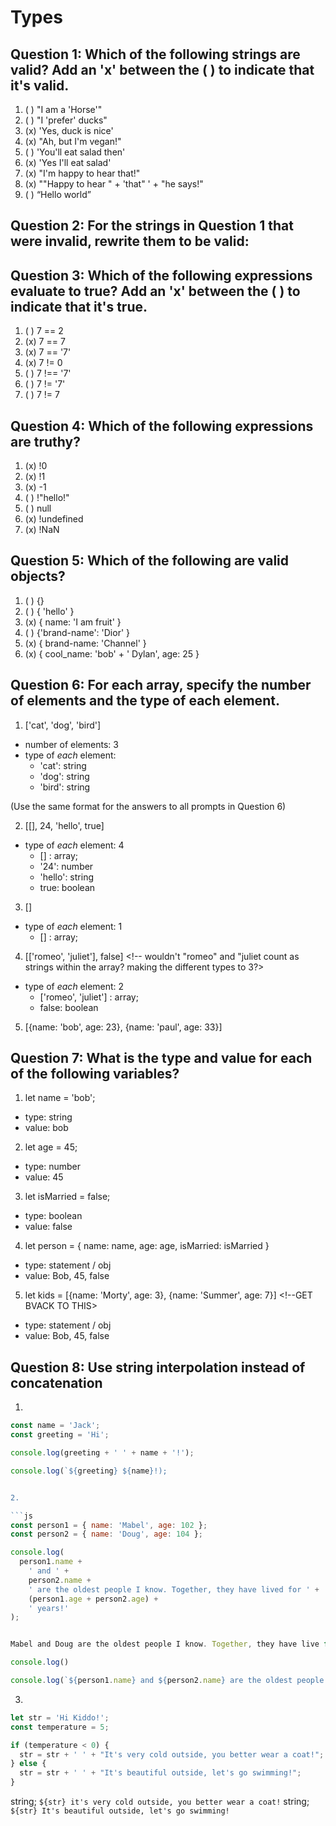 # Types

## Question 1: Which of the following strings are valid? Add an 'x' between the ( ) to indicate that it's valid.

1. ( ) "I am a 'Horse'"
2. ( ) "I 'prefer' ducks"
3. (x) 'Yes, duck is nice'
4. (x) "Ah, but I\'m vegan!"
5. ( ) 'You\'ll eat salad then'
6. (x) 'Yes I\'ll eat salad'
7. (x) "I'm happy to hear that!"
8. (x) "\"Happy to hear " + 'that" ' + "he says!"
9. ( ) “Hello world”

## Question 2: For the strings in Question 1 that were invalid, rewrite them to be valid:

## Question 3: Which of the following expressions evaluate to true? Add an 'x' between the ( ) to indicate that it's true.

1. ( ) 7 == 2
2. (x) 7 == 7
3. (x) 7 == '7'
4. (x) 7 != 0
5. ( ) 7 !== '7'
6. ( ) 7 != '7'
7. ( ) 7 != 7

## Question 4: Which of the following expressions are truthy?

1. (x) !0
2. (x) !1
3. (x) -1
4. ( ) !"hello!"
5. ( ) null
6. (x) !undefined
7. (x) !NaN

## Question 5: Which of the following are valid objects?

1. ( ) {}
2. ( ) { 'hello' }
3. (x) { name: 'I am fruit' }
4. ( ) {'brand-name': 'Dior' }
5. (x) { brand-name: 'Channel' }
6. (x) { cool_name: 'bob' + ' Dylan', age: 25 }

## Question 6: For each array, specify the number of elements and the type of each element.

1. ['cat', 'dog', 'bird']

- number of elements: 3
- type of _each_ element:
  - 'cat': string
  - 'dog': string
  - 'bird': string

(Use the same format for the answers to all prompts in Question 6)

2. [[], 24, 'hello', true]
- type of _each_ element: 4
  - [] : array;
  - '24': number
  - 'hello': string
  - true: boolean

3. []
- type of _each_ element: 1
  - [] : array;

4. [['romeo', 'juliet'], false]           <!-- wouldn't "romeo" and "juliet count as strings within the array? making the different types to 3?>
- type of _each_ element: 2
  - ['romeo', 'juliet'] : array;
  - false: boolean


5. [{name: 'bob', age: 23}, {name: 'paul', age: 33}]

## Question 7: What is the type and value for each of the following variables?

1. let name = 'bob';

- type: string
- value: bob

2. let age = 45;

- type: number
- value: 45

3. let isMarried = false;

- type: boolean
- value: false

4. let person = { name: name, age: age, isMarried: isMarried }

- type: statement / obj
- value: Bob, 45, false

5. let kids = [{name: 'Morty', age: 3}, {name: 'Summer', age: 7}]   <!--GET BVACK TO THIS>

- type: statement / obj
- value: Bob, 45, false

## Question 8: Use string interpolation instead of concatenation

1.

```js
const name = 'Jack';
const greeting = 'Hi';

console.log(greeting + ' ' + name + '!');

console.log(`${greeting} ${name}!);


2.

```js
const person1 = { name: 'Mabel', age: 102 };
const person2 = { name: 'Doug', age: 104 };

console.log(
  person1.name +
    ' and ' +
    person2.name +
    ' are the oldest people I know. Together, they have lived for ' +
    (person1.age + person2.age) +
    ' years!'
);


Mabel and Doug are the oldest people I know. Together, they have live for ' + ' years!'

console.log()

console.log(`${person1.name} and ${person2.name} are the oldest people I know. Together, they have lived for ${person1.age + person2.age} years!`)
```

3.

```js
let str = 'Hi Kiddo!';
const temperature = 5;

if (temperature < 0) {
  str = str + ' ' + "It's very cold outside, you better wear a coat!";
} else {
  str = str + ' ' + "It's beautiful outside, let's go swimming!";
}
```

string; `${str} it's very cold outside, you better wear a coat!`
string; `${str} It's beautiful outside, let's go swimming!`  
